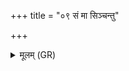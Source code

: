+++
title = "०९ सं मा सिञ्चन्तु"

+++
<details><summary>मूलम् (GR)</summary>

सं मा सिञ्चन्तु या आपः  
सं मा सिञ्चन्तु वृष्टयः ।  
सरस्वती सम् अस्मान् सिञ्चतु  
प्रजया च धनेन च  
दीर्घम् आयुष् कृणोतु मे ॥
</details>